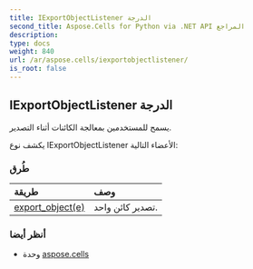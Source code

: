 ```yaml
---
title: IExportObjectListener الدرجة
second_title: Aspose.Cells for Python via .NET API المراجع
description:
type: docs
weight: 840
url: /ar/aspose.cells/iexportobjectlistener/
is_root: false
---
```

##  IExportObjectListener الدرجة
يسمح للمستخدمين بمعالجة الكائنات أثناء التصدير.



يكشف نوع IExportObjectListener الأعضاء التالية:

###  طُرق
| طريقة| وصف|
| :- | :- |
| [export_object(e)](/cells/python-net/ar/aspose.cells/iexportobjectlistener/export_object/#ExportObjectEvent) | تصدير كائن واحد.|



###  أنظر أيضا
* وحدة [aspose.cells](..)
